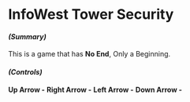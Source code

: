 # InfoWest Tower Security
#### *(Summary)*
  This is a game that has **No End**, Only a Beginning.


#### *(Controls)*
  **Up Arrow -**
  **Right Arrow -** 
  **Left Arrow -**
  **Down Arrow -**

